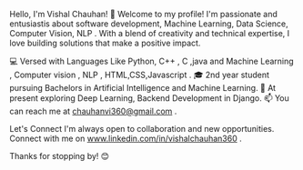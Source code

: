 Hello, I'm Vishal Chauhan! 👋
Welcome to my profile! I'm passionate  and entusiastis about  software development, Machine Learning, Data Science, Computer Vision, NLP . With a blend of creativity and technical expertise, I love building solutions that make a positive impact.


💻  Versed with Languages Like Python, C++ , C ,java and Machine Learning , Computer vision , NLP , HTML,CSS,Javascript .
🎓 2nd year student pursuing Bachelors in Artificial Intelligence and Machine Learning. 
🌱 At present exploring Deep Learning, Backend Development in Django. 
📫 You can reach me at chauhanvi360@gmail.com  .

Let's Connect
I'm always open to collaboration and new opportunities. Connect with me on www.linkedin.com/in/vishalchauhan360 .

Thanks for stopping by! 😊
